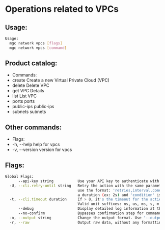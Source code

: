 # Operations related to VPCs

## Usage:
```bash
Usage:
  mgc network vpcs [flags]
  mgc network vpcs [command]
```

## Product catalog:
- Commands:
- create      Create a new Virtual Private Cloud (VPC)
- delete      Delete VPC
- get         VPC Details
- list        List VPC
- ports       ports
- public-ips  public-ips
- subnets     subnets

## Other commands:
- Flags:
- -h, --help      help for vpcs
- -v, --version   version for vpcs

## Flags:
```bash
Global Flags:
      --api-key string           Use your API key to authenticate with the API
  -U, --cli.retry-until string   Retry the action with the same parameters until the given condition is met. The flag parameters
                                 use the format: 'retries,interval,condition', where 'retries' is a positive integer, 'interval' is
                                 a duration (ex: 2s) and 'condition' is a 'engine=value' pair such as "jsonpath=expression"
  -t, --cli.timeout duration     If > 0, it's the timeout for the action execution. It's specified as numbers and unit suffix.
                                 Valid unit suffixes: ns, us, ms, s, m and h. Examples: 300ms, 1m30s
      --debug                    Display detailed log information at the debug level
      --no-confirm               Bypasses confirmation step for commands that ask a confirmation from the user
  -o, --output string            Change the output format. Use '--output=help' to know more details.
  -r, --raw                      Output raw data, without any formatting or coloring
```

